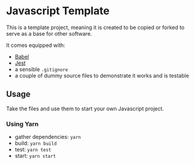 # Javascript Template

This is a template project, meaning it is created to be copied or forked to serve as a base for other software.

It comes equipped with:

- [Babel](https://babeljs.io/)
- [Jest](https://jestjs.io/)
- a sensible `.gitignore`
- a couple of dummy source files to demonstrate it works and is testable  

## Usage

Take the files and use them to start your own Javascript project.

### Using Yarn

- gather dependencies: `yarn`
- build: `yarn build`
- test: `yarn test`
- start: `yarn start`
